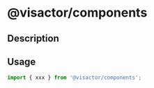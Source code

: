 # @visactor/components

## Description

## Usage

```typescript
import { xxx } from '@visactor/components';
```
